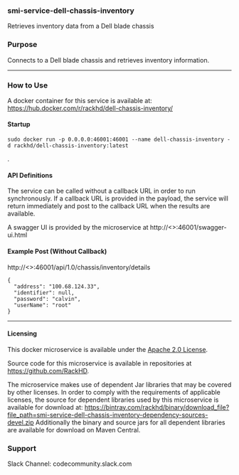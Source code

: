 ### smi-service-dell-chassis-inventory

Retrieves inventory data from a Dell blade chassis

### Purpose

Connects to a Dell blade chassis and retrieves inventory information.

---

### How to Use

A docker container for this service is available at: https://hub.docker.com/r/rackhd/dell-chassis-inventory/

#### Startup
~~~
sudo docker run -p 0.0.0.0:46001:46001 --name dell-chassis-inventory -d rackhd/dell-chassis-inventory:latest
~~~
.
#### API Definitions

The service can be called without a callback URL in order to run synchronously.  If a callback URL is provided in the payload, the service will return immediately and post to the callback URL when the results are available.

A swagger UI is provided by the microservice at http://<<ip>>:46001/swagger-ui.html

#### Example Post (Without Callback)

http://<<ip>>:46001/api/1.0/chassis/inventory/details
~~~
{
  "address": "100.68.124.33",
  "identifier": null,
  "password": "calvin",
  "userName": "root"
}
~~~
---

#### Licensing
This docker microservice is available under the [Apache 2.0 License](http://www.apache.org/licenses/LICENSE-2.0.txt). 

Source code for this microservice is available in repositories at https://github.com/RackHD.  

The microservice makes use of dependent Jar libraries that may be covered by other licenses. In order to comply with the requirements of applicable licenses, the source for dependent libraries used by this microservice is available for download at:   https://bintray.com/rackhd/binary/download_file?file_path=smi-service-dell-chassis-inventory-dependency-sources-devel.zip
Additionally the binary and source jars for all dependent libraries are available for download on Maven Central.


### Support
Slack Channel: codecommunity.slack.com